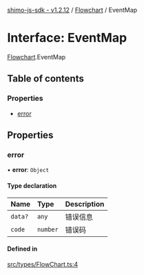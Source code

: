 [shimo-js-sdk - v1.2.12](/README.md) / [Flowchart](/modules/Flowchart.md) / EventMap

# Interface: EventMap

[Flowchart](/modules/Flowchart.md).EventMap

## Table of contents

### Properties

- [error](/interfaces/Flowchart.EventMap.md#error)

## Properties

### error

• **error**: `Object`

#### Type declaration

| Name | Type | Description |
| :------ | :------ | :------ |
| `data?` | `any` | 错误信息 |
| `code` | `number` | 错误码 |

#### Defined in

[src/types/FlowChart.ts:4](https://github.com/byte9527/shimo-js-sdk/blob/main/src/types/FlowChart.ts#L4)
